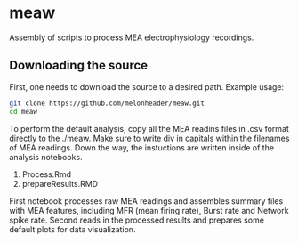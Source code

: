 # meaw

Assembly of scripts to process MEA electrophysiology recordings.

## Downloading the source
First, one needs to download the source to a desired path. Example usage: 
 ```bash
 git clone https://github.com/melonheader/meaw.git
 cd meaw
 ```
To perform the default analysis, copy all the MEA readins files in .csv format directly to the ./meaw.
Make sure to write div in capitals within the filenames of MEA readings.
Down the way, the instuctions are written inside of the analysis notebooks. 
1. Process.Rmd
2. prepareResults.RMD

First notebook processes raw MEA readings and assembles summary files with MEA features, including MFR (mean firing rate), Burst rate and Network spike rate.
Second reads in the processed results and prepares some default plots for data visualization.
